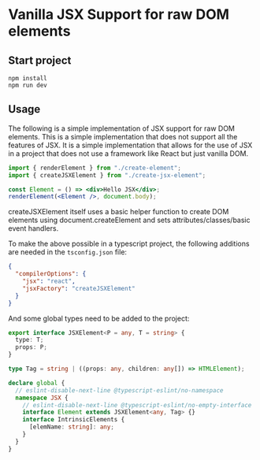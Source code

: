 # Vanilla JSX Support for raw DOM elements

## Start project

```
npm install
npm run dev
```

## Usage

The following is a simple implementation of JSX support for raw DOM elements. This is a simple implementation that does not support all the features of JSX. It is a simple implementation that allows for the use of JSX in a project that does not use a framework like React but just vanilla DOM.

```jsx
import { renderElement } from "./create-element";
import { createJSXElement } from "./create-jsx-element";

const Element = () => <div>Hello JSX</div>;
renderElement(<Element />, document.body);

```

createJSXElement itself uses a basic helper function to create DOM elements using document.createElement and sets attributes/classes/basic event handlers.

To make the above possible in a typescript project, the following additions are needed in the `tsconfig.json` file:

```json
{
  "compilerOptions": {
    "jsx": "react",
    "jsxFactory": "createJSXElement"
  }
}
```

And some global types need to be added to the project:

```typescript
export interface JSXElement<P = any, T = string> {
  type: T;
  props: P;
}

type Tag = string | ((props: any, children: any[]) => HTMLElement);

declare global {
  // eslint-disable-next-line @typescript-eslint/no-namespace
  namespace JSX {
    // eslint-disable-next-line @typescript-eslint/no-empty-interface
    interface Element extends JSXElement<any, Tag> {}
    interface IntrinsicElements {
      [elemName: string]: any;
    }
  }
}
```

